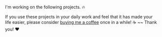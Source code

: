I'm working on the following projects. 🔥 

If you use these projects in your daily work and feel that it has made your life easier, please consider [buying me a coffee](https://xmake.io/#/about/sponsor) once in a while! ☕ ~~ Thank you! ❤️
